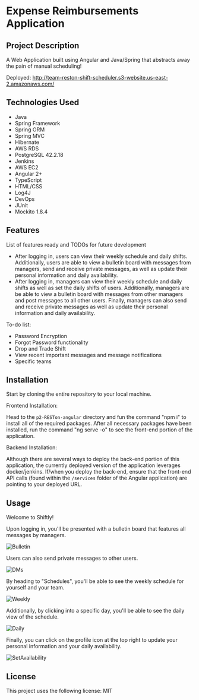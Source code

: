 # Expense Reimbursements Application

## Project Description

A Web Application built using Angular and Java/Spring that abstracts away the pain of manual scheduling!

Deployed: http://team-reston-shift-scheduler.s3-website.us-east-2.amazonaws.com/

## Technologies Used

- Java
- Spring Framework
- Spring ORM
- Spring MVC
- Hibernate
- AWS RDS
- PostgreSQL 42.2.18
- Jenkins
- AWS EC2
- Angular 2+
- TypeScript
- HTML/CSS
- Log4J
- DevOps
- JUnit
- Mockito 1.8.4


## Features

List of features ready and TODOs for future development
- After logging in, users can view their weekly schedule and daily shifts. Additionally, users are able to view a bulletin board with messages from managers, send and receive private messages, as well as update their personal information and daily availability.
- After logging in, managers can view their weekly schedule and daily shifts as well as set the daily shifts of users. Additionally, managers are be able to view a bulletin board with messages from other managers and post messages to all other users. Finally, managers can also send and receive private messages as well as update their personal information and daily availability. 

To-do list:
* Password Encryption
* Forgot Password functionality
* Drop and Trade Shift
* View recent important messages and message notifications
* Specific teams

## Installation

Start by cloning the entire repository to your local machine. 

Frontend Installation:

Head to the `p2-RESTon-angular` directory and fun the command "npm i" to install all of the required packages.
After all necessary packages have been installed, run the command "ng serve -o" to see the front-end portion of the application.

Backend Installation:

Although there are several ways to deploy the back-end portion of this application, the currently deployed version of the application leverages docker/jenkins.
If/when you deploy the back-end, ensure that the front-end API calls (found within the `/services` folder of the Angular application) are pointing to your deployed URL.

## Usage

Welcome to Shiftly!

Upon logging in, you'll be presented with a bulletin board that features all messages by managers.

![Bulletin](https://i.ibb.co/vY7cpTC/bulletin-board.png)

Users can also send private messages to other users.

![DMs](https://i.ibb.co/1sdF4ZY/DMs.png)

By heading to "Schedules", you'll be able to see the weekly schedule for yourself and your team.

![Weekly](https://i.ibb.co/JctBSJS/week-schedule.png)

Additionally, by clicking into a specific day, you'll be able to see the daily view of the schedule.

![Daily](https://i.ibb.co/JvPjKn2/daily-schedule.png)

Finally, you can click on the profile icon at the top right to update your personal information and your daily availability.

![SetAvailability](https://i.ibb.co/HFfsqss/availability.png)

## License

This project uses the following license: MIT

